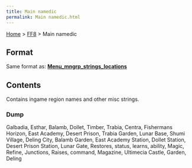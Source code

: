 ```yaml
---
title: Main namedic
permalink: Main namedic.html
---
```


[Home](../Main%20Page.md) > [FF8](../FF8.md) > Main namedic

## Format

Same format as: **[Menu\_mngrp\_strings\_locations][]**

## Contents

Contains ingame region names and other misc strings.

### Dump

Galbadia, Esthar, Balamb, Dollet, Timber, Trabia, Centra, Fishermans
Horizon, East Academy, Desert Prison, Trabia Garden, Lunar Base, Shumi
Village, Deling City, Balamb Garden, East Academy Station, Dollet
Station, Desert Prison Station, Lunar Gate, Restores, status, learns,
ability, Magic, Refine, Junctions, Raises, command, Magazine, Ultimecia
Castle, Garden, Deling

  [Menu\_mngrp\_strings\_locations]: http://wiki.ffrtt.ru/index.php/FF8/Menu_mngrp_strings_locations
